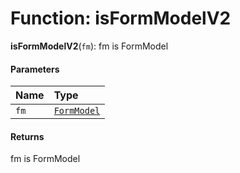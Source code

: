 # Function: isFormModelV2

**isFormModelV2**(`fm`): fm is FormModel

#### Parameters

| Name | Type |
| :------ | :------ |
| `fm` | [`FormModel`](/en/auto-docs/fixed-layout-editor/classes/FormModel.md) | `FormModel` |

#### Returns

fm is FormModel
